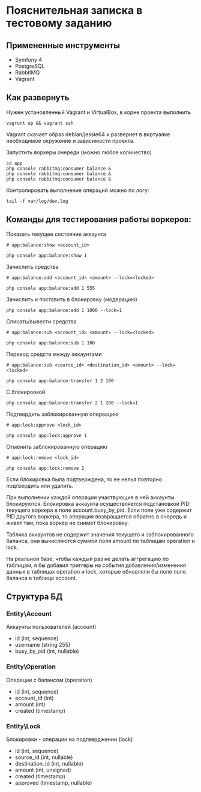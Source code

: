 
# Пояснительная записка в тестовому заданию

## Примененные инструменты

* Symfony 4
* PostgreSQL
* RabbitMQ
* Vagrant

## Как развернуть

Нужен установленный Vagrant и VirtualBox, в корне проекта выполнить

```
vagrunt up && vagrant ssh
```

Vagrant скачает образ debian/jessie64 и развернет в виртуалке необходимое окружение и зависимости проекта.

Запустить воркеры очереди (можно любое количество)

```
cd app
php console rabbitmq:consumer balance &
php console rabbitmq:consumer balance &
php console rabbitmq:consumer balance &
```

Контролировать выполнение операций можно по логу:

```
tail -f var/log/dev.log
```

## Команды для тестирования работы воркеров:

Показать текущее состояние аккаунта
```
# app:balance:show <account_id>

php console app:balance:show 1
```

Зачислить средства
```
# app:balance:add <account_id> <amount> --lock=<locked>

php console app:balance:add 1 555
```

Зачислить и поставить в блокировку (модерацию)
```
php console app:balance:add 1 1000 --lock=1
```

Списать/вывести средства
```
# app:balance:sub <account_id> <amount> --lock=<locked>

php console app:balance:sub 1 100
```

Перевод средств между аккаунтами
```
# app:balance:sub <source_id> <destination_id> <amount> --lock=<locked>

php console app:balance:transfer 1 2 100
```

С блокировкой
```
php console app:balance:transfer 2 1 200 --lock=1
```

Подтвердить заблокированную опервацию
```
# app:lock:approve <lock_id>

php console app:lock:approve 1
```

Отменить заблокированную операцию
```
# app:lock:remove <lock_id>

php console app:lock:remove 2
```

Если блокировка была подтверждена, то ее нелья повторно подтвердить или удалить.

При выполнении каждой операции участвующие в ней аккаунты блокируются.
Блокировка аккаунта осуществляется подстановкой PID текущего воркера в поле account.busy_by_pid.
Если поле уже содержит PID другого воркера, то операция возвращается обратно в очередь и живет там,
пока воркер не снимет блокировку.

Таблика аккаунтов не содержит значения текущего и заблокированного баланса,
они вычисляются суммой поля amount по таблицам operation и lock.

На реальной базе, чтобы каждый раз не делать аггрегацию по таблицам, я бы
добавил триггеры на события добавления/изменения данных в таблицах operation и lock,
которые обновляли бы поле поле баланса в таблице account.


## Структура БД

### Entity\Account

Аккаунты пользователей (account)

* id (int, sequence)
* username (string 255)
* busy_by_pid (int, nullable)

### Entity\Operation

Операции с балансом (operation)

* id (int, sequence)
* account_id (int)
* amount (int)
* created (timestamp)

### Entity\Lock

Блокировки - операции на подтверджении (lock)

* id (int, sequence)
* source_id (int, nullable)
* destination_id (int, nullable)
* amount (int, unsigned)
* created (timestamp)
* approved (timestamp, nullable)





